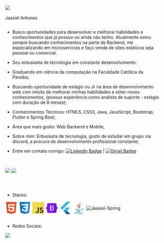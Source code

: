 <img width="200" src="https://avatars.githubusercontent.com/u/69393570?v=4">

Jaasiel Antunes

##

- Busco oportunidades para desenvolver e melhorar habilidades e conhecimentos que já possuo ou ainda não tenho.
Atualmente estou sempre buscando conhecimentos na parte de Backend, me especializando em microservices e faço venda de sites estáticos seja pessoal ou comercial.

- Sou entusiasta de tecnologia em constante desenvolvimento.

 - Graduando em ciência da computação na Faculdade Católica da Paraíba;
 - Buscando oportunidade de estágio ou Jr na área de desenvolvimento web com intuito de melhorar minhas habilidades e obter novos conhecimentos, (possuo experiência como analista de suporte - estágio com duração de 8 meses);
 - Conhecimentos Técnicos: HTML5, CSS3, Java, JavaScript, Bootstrap, Flutter e Spring Boot;
 - Área que mais gosto: Web Backend e Mobile;
 - Sobre mim: Entusiasta de tecnologia, gosto de estudar em grupo via discord, a procura de desenvolvimento profissional constante;
 - Entre em contato comigo: [![Linkedin Badge](https://img.shields.io/badge/-JaasielAntunes-blue?style=flat-square&logo=Linkedin&logoColor=white&link=https://www.linkedin.com/in/jaasiel-antunes-1517b41bb/)](https://www.linkedin.com/in/jaasiel-antunes-1517b41bb/) 
| 
[![Gmail Badge](https://img.shields.io/badge/-contato.jaasiel@gmail.com-c14438?style=flat-square&logo=Gmail&logoColor=white&link=jaasiel:contato.jaasiel@gmail.com)](jaasiel:contato.jaasiel@gmail.com)

##

<div> <br>
 <img height="170em" src="https://github-readme-stats.vercel.app/api?username=JaasielAntunes&show_icons=true&count_private=true&theme=radical&include_all_commits"/>
 <img height="180em" src="https://github-readme-stats.vercel.app/api/top-langs/?username=JaasielAntunes&layout=compact&langs_count=16&theme=radical"/>
</div>

##
<br> 

- Stacks:

<div style="display: inline_block">
 <img align="center" height="40" width"40" alt="Jaasiel-HTML5" src="https://raw.githubusercontent.com/devicons/devicon/master/icons/html5/html5-original.svg">
 <img align="center" height="40" width"40" alt="Jaasiel-CSS3" src="https://raw.githubusercontent.com/devicons/devicon/master/icons/css3/css3-original.svg">
 <img align="center" height="40" width"40" alt="Jaasiel-JS" src="https://raw.githubusercontent.com/devicons/devicon/master/icons/javascript/javascript-original.svg">
 <img align="center" height="40" width"40" alt="Jaasiel-Bootstrap" src="https://raw.githubusercontent.com/devicons/devicon/master/icons/bootstrap/bootstrap-original.svg">
 <img align="center" height="40" width"40" alt="Jaasiel-Flutter" src="https://raw.githubusercontent.com/devicons/devicon/master/icons/flutter/flutter-original.svg">
 <img align="center" height="40" width"40" alt="Jaasiel-Java" src="https://raw.githubusercontent.com/devicons/devicon/master/icons/java/java-original.svg">
 <img align="center" height="55" width"40" alt="Jaasiel-Spring" src="https://cdn.jsdelivr.net/gh/devicons/devicon/icons/spring/spring-original-wordmark.svg">         
</div>

##

- Redes Sociais:

<div>
 <a href="https://www.instagram.com/jaasiel.antunes/" target="_blank"> <img target="_blank" src="https://img.shields.io/badge/Instagram-E4405F?style=for-the-badge&logo=instagram&logoColor=white"></a>
</div> 
